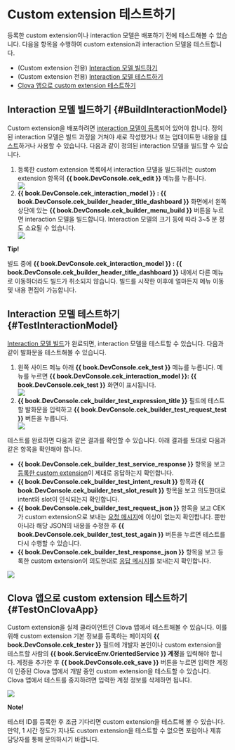 <!-- Note! This content includes shared parts. Therefore, when you update this, you should beware of synchronization. -->

# Custom extension 테스트하기
등록한 custom extension이나 interaction 모델은 배포하기 전에 테스트해볼 수 있습니다. 다음을 항목을 수행하여 custom extension과 interaction 모델을 테스트합니다.

* (Custom extension 전용) [Interaction 모델 빌드하기](#BuildInteractionModel)
* (Custom extension 전용) [Interaction 모델 테스트하기](#TestInteractionModel)
* [Clova 앱으로 custom extension 테스트하기](#TestOnClovaApp)

## Interaction 모델 빌드하기 {#BuildInteractionModel}

Custom extension을 배포하려면 [interaction 모델이 등록](/DevConsole/Guides/Register_Interaction_Model.md)되어 있어야 합니다. 정의된 interaction 모델은 빌드 과정을 거쳐야 새로 작성했거나 또는 업데이트한 내용을 [테스트](#TestInteractionModel)하거나 사용할 수 있습니다. 다음과 같이 정의된 interaction 모델을 빌드할 수 있습니다.

<ol>
  <li>등록한 custom extension 목록에서 interaction 모델을 빌드하려는 custom extension 항목의 <strong>{{ book.DevConsole.cek_edit }}</strong> 메뉴를 누릅니다.</li>
  <img src="/DevConsole/Assets/Images/DevConsole-Interaction_Model_Menu.png" />
  <li><strong>{{ book.DevConsole.cek_interaction_model }} : {{ book.DevConsole.cek_builder_header_title_dashboard }}</strong> 화면에서 왼쪽 상단에 있는 <strong>{{ book.DevConsole.cek_builder_menu_build }}</strong> 버튼을 누르면 interaction 모델을 빌드합니다. Interaction 모델의 크기 등에 따라 3~5 분 정도 소요될 수 있습니다.</li>
  <img src="/DevConsole/Assets/Images/DevConsole-Build_Interaction_Model.png" />
</ol>

<div class="tip">
  <p><strong>Tip!</strong></p>
  <p>빌드 중에 <strong>{{ book.DevConsole.cek_interaction_model }} : {{ book.DevConsole.cek_builder_header_title_dashboard }}</strong> 내에서 다른 메뉴로 이동하더라도 빌드가 취소되지 않습니다. 빌드를 시작한 이후에 얼마든지 메뉴 이동 및 내용 편집이 가능합니다.</p>
</div>

## Interaction 모델 테스트하기 {#TestInteractionModel}

[Interaction 모델 빌드](#BuildInteractionModel)가 완료되면, interaction 모델을 테스트할 수 있습니다. 다음과 같이 발화문을 테스트해볼 수 있습니다.

<ol>
  <li>왼쪽 사이드 메뉴 아래 <strong>{{ book.DevConsole.cek_test }}</strong> 메뉴를 누릅니다. 메뉴를 누르면 <strong>{{ book.DevConsole.cek_interaction_model }}: {{ book.DevConsole.cek_test }}</strong> 화면이 표시됩니다.</li>
  <img src="/DevConsole/Assets/Images/DevConsole-Test_Menu.png" />
  <li><strong>{{ book.DevConsole.cek_builder_test_expression_title }}</strong> 필드에 테스트할 발화문을 입력하고 <strong>{{ book.DevConsole.cek_builder_test_request_test }}</strong> 버튼을 누릅니다.</li>
  <img src="/DevConsole/Assets/Images/DevConsole-Test_Utterance_Example.png" />
</ol>

테스트를 완료하면 다음과 같은 결과를 확인할 수 있습니다. 아래 결과를 토대로 다음과 같은 항목을 확인해야 합니다.

* **{{ book.DevConsole.cek_builder_test_service_response }}** 항목을 보고 [등록한 custom extension](/DevConsole/Guides/Register_Custom_Extension.md)이 제대로 응답하는지 확인합니다.
* **{{ book.DevConsole.cek_builder_test_intent_result }}** 항목과 **{{ book.DevConsole.cek_builder_test_slot_result }}** 항목을 보고 의도한대로 intent와 slot이 인식되는지 확인합니다.
* **{{ book.DevConsole.cek_builder_test_request_json }}** 항목을 보고 CEK가 custom extension으로 보내는 [요청 메시지](/Develop/References/Custom_Extension_Message.md#CustomExtRequestMessage)에 이상이 없는지 확인합니다. 뿐만 아니라 해당 JSON의 내용을 수정한 후 **{{ book.DevConsole.cek_builder_test_test_again }}** 버튼을 누르면 테스트를 다시 수행할 수 있습니다.
* **{{ book.DevConsole.cek_builder_test_response_json }}** 항목을 보고 등록한 custom extension이 의도한대로 [응답 메시지](/Develop/References/Custom_Extension_Message.md#CustomExtResponseMessage)를 보내는지 확인합니다.

![](/DevConsole/Assets/Images/DevConsole-Test_Result.png)

<!-- Start of the shared content: TestOnClovaApp -->

## Clova 앱으로 custom extension 테스트하기 {#TestOnClovaApp}

Custom extension을 실제 클라이언트인 Clova 앱에서 테스트해볼 수 있습니다. 이를 위해 custom extension 기본 정보를 등록하는 페이지의 **{{ book.DevConsole.cek_tester }}** 필드에 개발자 본인이나 custom extension을 테스트할 사람의 <strong>{{ book.ServiceEnv.OrientedService }} 계정</strong>을 입력해야 합니다. 계정을 추가한 후 **{{ book.DevConsole.cek_save }}** 버튼을 누르면 입력한 계정이 인증된 Clova 앱에서 개발 중인 custom extension을 테스트할 수 있습니다. Clova 앱에서 테스트를 중지하려면 입력한 계정 정보를 삭제하면 됩니다.

![](/DevConsole/Assets/Images/DevConsole-Add_Tester_ID_For_Custom_Extension.png)

<div class="note">
  <p><strong>Note!</strong></p>
  <p>테스터 ID를 등록한 후 조금 기다리면 custom extension을 테스트해 볼 수 있습니다. 만약, 1 시간 정도가 지나도 custom extension을 테스트할 수 없으면 포럼이나 제휴 담당자를 통해 문의하시기 바랍니다.</p>
</div>

<!-- End of the shared content -->
